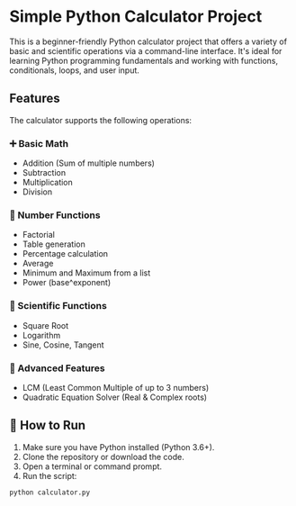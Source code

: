 # Simple Python Calculator Project
This is a beginner-friendly Python calculator project that offers a variety of basic and scientific operations via a command-line interface. It's ideal for learning Python programming fundamentals and working with functions, conditionals, loops, and user input.
## Features
The calculator supports the following operations:
### ➕ Basic Math
- Addition (Sum of multiple numbers)
- Subtraction
- Multiplication
- Division
### 🔢 Number Functions
- Factorial
- Table generation
- Percentage calculation
- Average
- Minimum and Maximum from a list
- Power (base^exponent)
### 🔬 Scientific Functions
- Square Root
- Logarithm
- Sine, Cosine, Tangent
### 🧠 Advanced Features
- LCM (Least Common Multiple of up to 3 numbers)
- Quadratic Equation Solver (Real & Complex roots)
## 🚀 How to Run
1. Make sure you have Python installed (Python 3.6+).
2. Clone the repository or download the code.
3. Open a terminal or command prompt.
4. Run the script:
```bash
python calculator.py
